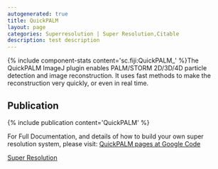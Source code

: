 ```yaml
---
autogenerated: true
title: QuickPALM
layout: page
categories: Superresolution | Super Resolution,Citable
description: test description
---
```


{% include component-stats content='sc.fiji:QuickPALM\_' %}The QuickPALM ImageJ plugin enables PALM/STORM 2D/3D/4D particle detection and image reconstruction. It uses fast methods to make the reconstruction very quickly, or even in real time.

Publication
-----------

{% include publication content='QuickPALM' %}

For Full Documentation, and details of how to build your own super resolution system, please visit: [QuickPALM pages at Google Code](http://code.google.com/p/quickpalm/)

[ Super Resolution](Category_Superresolution) 
